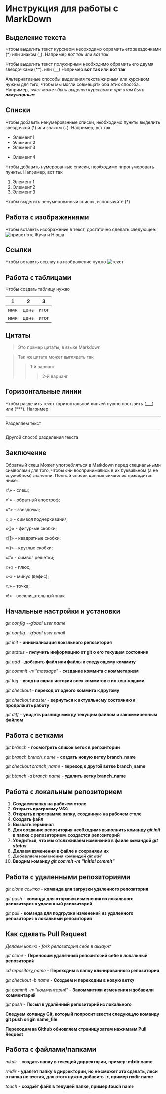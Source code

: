 # Инструкция для работы с MarkDown

## Выделение текста

Чтобы выделить текст курсивом необходимо обрамить его звездочками (*) или знаком (_). Например *вот так* или _вот так_

Чтобы выделить текст полужирным необходимо обрамить его двумя звездочками (**). или (__) Например **вот так** или __вот так__

Альтернативные способы выделения текста жирным или курсивом нужны для того, чтобы мы могли совмещать оба этих способа. Например, _текст может быть выделен курсивом и при этом быть **полужирным**_

## Списки

Чтобы добавить ненумерованные списки, необходимо пункты выделить звездочкой (*) или знаком (+). Например, вот так

* Элемент 1
* Элемент 2
* Элемент 3
+ Элемент 4

Чтобы добавить нумерованные списки, необходимо ппронумеровать пункты. Например, вот так

1. Элемент 1
2. Элемент 2
3. Элемент 3

Чтобы выделить ненумерованный список, используйте (*)


## Работа с изображениями

Чтобы вставить изображение в текст, достаточно сделать следующее: ![привет!это Жуча и Нюша](IMG_1713.JPG)

## Ссылки 

Чтобы вставить ссылку на изображение нужно 
![текст](https://www.markdownguide.org/assets/images/markdown-guide-og.jpg)

## Работа с таблицами
Чтобы создать таблицу нужно 

1 | 2 | 3 |
---| --- | ---
имя | цена | итог
имя | цена | итог

## Цитаты
>Это пример цитаты, в языке Markdown

>Так же цитата может выглядеть так
>>1-й вариант
>>>2-й вариант

## Горизонтальные линии

Чтобы разделить текст горизонтальной линией нужно поставить (___) или (***). Например:
___
Разделяем текст
***
Другой способ разделения текста

## Заключение

Обратный слеш
Может употребляться в Markdown перед специальными символами для того, чтобы они воспринимались в их буквальном (а не служебном) значении. Полный список данных символов приводится ниже:

«\» - слеш;

«`» - обратный апостроф;

«*» - звездочка;

«_» - символ подчеркивания;

«{}» - фигурные скобки;

«[]» - квадратные скобки;

«()» - круглые скобки;

«#» - символ решетки;

«+» - плюс;

«-» - минус (дефис);

«.» – точка;

«!» - восклицательный знак

## Начальные настройки и установки

*git config --global user.name* 

*git config --global user.email*

*git init* - **инициализация локального репозитория**

*git status* - **получить информацию от git о его текущем состоянии**

*git add* - **добавить файл или файлы к следующему коммиту**

*git commit -m "massage"* - **создание коммита с комметарием**

*git log* - **ввод на экран истории всех коммитов с их хеш-кодами**

*git checkout* - **переход от одного коммита к другому**

*git checkout master* - **вернуться к актуальному состоянию и продолжить работу**

*git diff* - **увидеть разницу между текущим файлом и закоммиченным файлом**

## Работа с ветками 

*git branch* - **посмотреть список веток в репозитории**

*git branch branch_name* - **создать новую ветку branch_name**

*git checkout branch_name* - **переход к другой ветке branch_name**

*git btanch -d branch name* - **удалить ветку branch_name**

## Работа с локальным репозиторием
1. **Создаем папку на рабочем столе**
2. **Открыть программу VSC**
3. **Открыть в программе папку, созданную на рабочем столе**
4. **Создать файл**
5. **Вызвать терминал**
6. **Для создание репозитория необходимо выполнить команду *git init* в папке с репозиторием, создастся репозиторий**
7. **Убедиться, что мы отслкживаем изменения в фаиле командой *git status***
8. **Делаем изменения в файле и сохраняем их**
9. **Добавляем изменения командой *git add***
10. **Вводим команду *git commit -m "Initial commit"***

## Работа с удаленными репозиториями

*git clone ссылка* - **команда для загрузки удаленного репозитория**

*git push* - **команда для отправки изменений из локального репозитория в удаленный репозиторий**

*git pull* - **команда для подгрузки изменений из удаленного репозитория в локальный репозиторий**

## Как сделать Pull Request

*Делаем копию - fork репозитория себе в аккаунт*

*git clone* - **Переносим удалённый репозиторий себе в локальный репозиторий**

*cd repository_name* - **Переходим в папку клонированного репозитория**

*git checkout -b name* - **Создаем и переходим в новую ветку**

*git commit -m "комментарий"* - **Закоммитили изменения и добавили комментарий**

*git push* - **Посыл в удалённый репозиторий из локального**

**Следуем команду Git, который попросит ввести следующую команду git push origin name_file**

**Переходим на Github обновляем страницу затем нажимаем Pull Request**

## Работа с файлами/папками

 *mkdir* - **создать папку в текущей дирректории, пример: mkdir name**

 *rmdir* - **удаляет папку в дирректории, но не сможет это сделать, леси в папка не пустая, для этого нужно добавить *-r*, пример rmdir name**

 *touch* - **создаёт файл в текущей папке, пример:touch name**